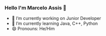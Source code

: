 ### Hello I'm Marcelo Assis  👋

- 🔭 I’m currently working on Junior Developer
- 🌱 I’m currently learning Java, C++, Python
- 😄 Pronouns: He/Him
